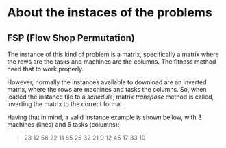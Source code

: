 # About the instaces of the problems

## FSP (Flow Shop Permutation)
The instance of this kind of problem is a matrix, specifically a matrix where the rows are the tasks and machines are the columns. The fitness method need that to work properly.

However, normally the instances available to download are an inverted matrix, where the rows are machines and tasks the columns. So, when loaded the instance file to a *schedule*, matrix *transpose* method is called, inverting the matrix to the correct format.

Having that in mind, a valid instance example is shown bellow, with 3 machines (lines) and 5 tasks (columns):

> 23 12 56 22 11
> 65 25 32 21 9
> 12 45 17 33 10
